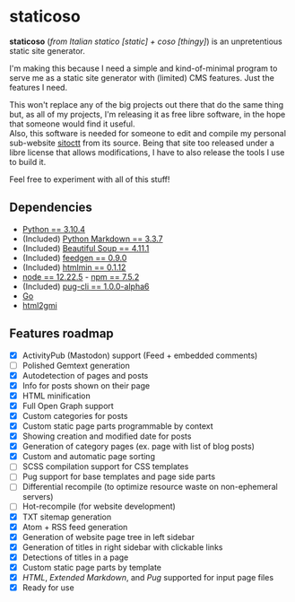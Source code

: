 # staticoso

**staticoso** (_from Italian statico [static] + coso [thingy]_) is an unpretentious static site generator.

I'm making this because I need a simple and kind-of-minimal program to serve me as a static site generator with (limited) CMS features. Just the features I need.

This won't replace any of the big projects out there that do the same thing but, as all of my projects, I'm releasing it as free libre software, in the hope that someone would find it useful.  
Also, this software is needed for someone to edit and compile my personal sub-website [sitoctt](https://gitlab.com/octtspacc/sitoctt) from its source. Being that site too released under a libre license that allows modifications, I have to also release the tools I use to build it.

Feel free to experiment with all of this stuff!

## Dependencies
- [Python == 3.10.4](https://python.org)
- (Included) [Python Markdown == 3.3.7](https://pypi.org/project/Markdown)
- (Included) [Beautiful Soup == 4.11.1](https://pypi.org/project/beautifulsoup4)
- (Included) [feedgen == 0.9.0](https://pypi.org/project/feedgen)
- (Included) [htmlmin == 0.1.12](https://pypi.org/project/htmlmin)
- [node == 12.22.5](https://nodejs.org) - [npm == 7.5.2](https://www.npmjs.com)
- (Included) [pug-cli == 1.0.0-alpha6](https://npmjs.com/package/pug-cli)
- [Go](https://go.dev)
- [html2gmi](https://github.com/LukeEmmet/html2gmi)

## Features roadmap
- [x] ActivityPub (Mastodon) support (Feed + embedded comments)
- [ ] Polished Gemtext generation
- [x] Autodetection of pages and posts
- [x] Info for posts shown on their page
- [x] HTML minification
- [x] Full Open Graph support
- [x] Custom categories for posts
- [x] Custom static page parts programmable by context
- [x] Showing creation and modified date for posts
- [x] Generation of category pages (ex. page with list of blog posts)
- [x] Custom and automatic page sorting
- [ ] SCSS compilation support for CSS templates
- [ ] Pug support for base templates and page side parts
- [ ] Differential recompile (to optimize resource waste on non-ephemeral servers)
- [ ] Hot-recompile (for website development)
- [x] TXT sitemap generation
- [x] Atom + RSS feed generation
- [x] Generation of website page tree in left sidebar
- [x] Generation of titles in right sidebar with clickable links
- [x] Detections of titles in a page
- [x] Custom static page parts by template
- [x] _HTML_, _Extended Markdown_, and _Pug_ supported for input page files
- [x] Ready for use
